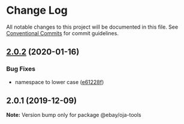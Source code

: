 # Change Log

All notable changes to this project will be documented in this file.
See [Conventional Commits](https://conventionalcommits.org) for commit guidelines.

## [2.0.2](https://github.com/eBay/oja/compare/@ebay/oja-tools@2.0.1...@ebay/oja-tools@2.0.2) (2020-01-16)


### Bug Fixes

* namespace to lower case ([e61228f](https://github.com/eBay/oja/commit/e61228f10c1a02eccd32b05ba1ee01207225d684))





## 2.0.1 (2019-12-09)

**Note:** Version bump only for package @ebay/oja-tools

